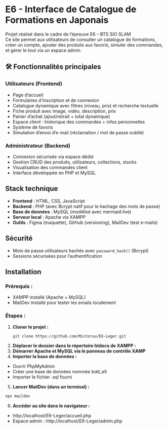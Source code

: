 # E6 - Interface de Catalogue de Formations en Japonais 

Projet réalisé dans le cadre de l’épreuve E6 – BTS SIO SLAM  
Ce site permet aux utilisateurs de consulter un catalogue de formations, créer un compte, ajouter des produits aux favoris, simuler des commandes, et gérer le tout via un espace admin.

## 🛠 Fonctionnalités principales

### Utilisateurs (Frontend)
- Page d’accueil
- Formulaires d’inscription et de connexion
- Catalogue dynamique avec filtres (niveau, prix) et recherche textuelle
- Fiche produit avec image, vidéo, description, prix
- Panier d’achat (ajout/retrait + total dynamique)
- Espace client : historique des commandes + infos personnelles
- Système de favoris
- Simulation d’envoi d’e-mail (réclamation / mot de passe oublié)

### Administrateur (Backend)
- Connexion sécurisée via espace dédié
- Gestion CRUD des produits, utilisateurs, collections, stocks
- Visualisation des commandes client
- Interface développée en PHP et MySQL

##  Stack technique

- **Frontend** : HTML, CSS, JavaScript
- **Backend** : PHP (avec Bcrypt natif pour le hachage des mots de passe)
- **Base de données** : MySQL (modélisé avec mermaid.live)
- **Serveur local** : Apache via XAMPP
- **Outils** : Figma (maquette), GitHub (versioning), MailDev (test e-mails)

##  Sécurité

- Mots de passe utilisateurs hachés avec `password_hash()` (Bcrypt)
- Sessions sécurisées pour l’authentification

##  Installation

### Prérequis :
- XAMPP installé (Apache + MySQL)
- MailDev installé pour tester les emails localement

### Étapes :

1. **Cloner le projet :**
   ```bash
   git clone https://github.com/Mistoruu/E6-Leger.git
   ```
2. **Déplacer le dossier dans le répertoire htdocs de XAMPP :**
3. **Démarrer Apache et MySQL via le panneau de contrôle XAMP**
4. **Importer la base de données :**
- Ouvrir PhpMyAdmin
- Créer une base de données nommée bdd_e5
- Importer le fichier .sql fourni
5. **Lancer MailDev (dans un terminal) :**
  ```bash
  npx maildev
  ```
6. **Accéder au site dans le navigateur :**
- http://localhost/E6-Leger/accueil.php
- Espace admin : http://localhost/E6-Leger/admin.php
